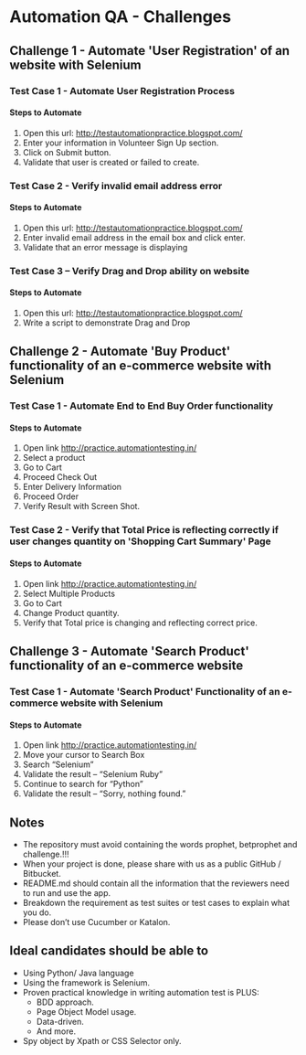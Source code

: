 # Automation QA  - Challenges

## Challenge 1 - Automate 'User Registration' of an website with Selenium

### Test Case 1 - Automate User Registration Process

#### Steps to Automate

1. Open this url: <http://testautomationpractice.blogspot.com/>
2. Enter your information in Volunteer Sign Up section.
3. Click on Submit button.
4. Validate that user is created or failed to create.

### Test Case 2 - Verify invalid email address error

#### Steps to Automate

1. Open this url:  <http://testautomationpractice.blogspot.com/>
2. Enter invalid email address in the email box and click enter.
3. Validate that an error message is displaying

### Test Case 3 – Verify Drag and Drop ability on website

#### Steps to Automate

1. Open this url:  <http://testautomationpractice.blogspot.com/>
2. Write a script to demonstrate Drag and Drop

## Challenge 2 - Automate 'Buy Product' functionality of an e-commerce website with Selenium

### Test Case 1 - Automate End to End Buy Order functionality

#### Steps to Automate

1. Open link <http://practice.automationtesting.in/>
2. Select a product
3. Go to Cart
4. Proceed Check Out
5. Enter Delivery Information
6. Proceed Order
7. Verify Result with Screen Shot.

### Test Case 2 - Verify that Total Price is reflecting correctly if user changes quantity on 'Shopping Cart Summary' Page

#### Steps to Automate

1. Open link <http://practice.automationtesting.in/>
2. Select Multiple Products
3. Go to Cart
4. Change Product quantity.
5. Verify that Total price is changing and reflecting correct price.

## Challenge 3 - Automate 'Search Product' functionality of an e-commerce website

### Test Case 1 - Automate 'Search Product' Functionality of an e-commerce website with Selenium

#### Steps to Automate

1. Open link <http://practice.automationtesting.in/>
2. Move your cursor to Search Box
3. Search “Selenium”
4. Validate the result – “Selenium Ruby”
5. Continue to search for “Python”
6. Validate the result – “Sorry, nothing found.”

## Notes

* The repository must avoid containing the words prophet, betprophet and challenge.!!!
* When your project is done, please share with us as a public GitHub / Bitbucket.
* README.md should contain all the information that the reviewers need to run and use the app.
* Breakdown the requirement as test suites or test cases to explain what you do.
* Please don’t use Cucumber or Katalon.

## Ideal candidates should be able to

* Using Python/ Java language
* Using the framework is Selenium.
* Proven practical knowledge in writing automation test is PLUS:
  * BDD approach.
  * Page Object Model usage.
  * Data-driven.
  * And more.
* Spy object by Xpath or CSS Selector only.
